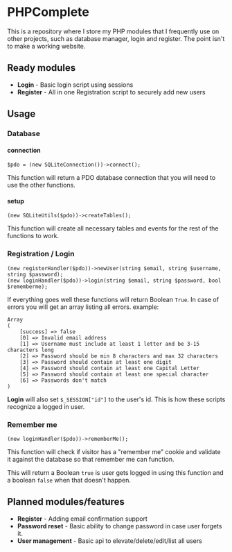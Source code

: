 # PHPComplete
This is a repository where I store my PHP modules that I frequently use on other projects, such as database manager, login and register. The point isn't to make a working website.

## Ready modules
 - **Login** - Basic login script using sessions
 - **Register** - All in one Registration script to securely add new users
 
## Usage


### Database

#### connection
```
$pdo = (new SQLiteConnection())->connect();
```
This function will return a PDO database connection that you will need to use the other functions.

#### setup
```
(new SQLiteUtils($pdo))->createTables();
```
This function will create all necessary tables and events for the rest of the functions to work.

### Registration / Login
```
(new registerHandler($pdo))->newUser(string $email, string $username, string $password);
(new loginHandler($pdo))->login(string $email, string $password, bool $rememberme);
```
If everything goes well these functions will return Boolean ``True``.
In case of errors you will get an array listing all errors.
example:
```
Array
(
    [success] => false
    [0] => Invalid email address
    [1] => Username must include at least 1 letter and be 3-15 characters long
    [2] => Password should be min 8 characters and max 32 characters
    [3] => Password should contain at least one digit
    [4] => Password should contain at least one Capital Letter
    [5] => Password should contain at least one special character
    [6] => Passwords don't match
)
```

**Login** will also set ``$_SESSION["id"]`` to the user's id. This is how these scripts recognize a logged in user.


### Remember me
```
(new loginHandler($pdo))->rememberMe();
```
This function will check if visitor has a "remember me" cookie and validate it against the database so that remember me can function.

This will return a Boolean ``true`` is user gets logged in using this function and a boolean ``false`` when that doesn't happen.


## Planned modules/features
 - **Register** - Adding email confirmation support
 - **Password reset** - Basic ability to change password in case user forgets it.
 - **User management** - Basic api to elevate/delete/edit/list all users
 
